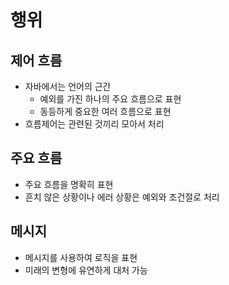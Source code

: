 # 행위

## 제어 흐름
- 자바에서는 언어의 근간
    - 예외를 가진 하나의 주요 흐름으로 표현
    - 동등하게 중요한 여러 흐름으로 표현
- 흐름제어는 관련된 것끼리 모아서 처리

## 주요 흐름
- 주요 흐름을 명확히 표현
- 흔치 않은 상황이나 에러 상황은 예외와 조건절로 처리

## 메시지
- 메시지를 사용하여 로직을 표현
- 미래의 변형에 유연하게 대처 가능
